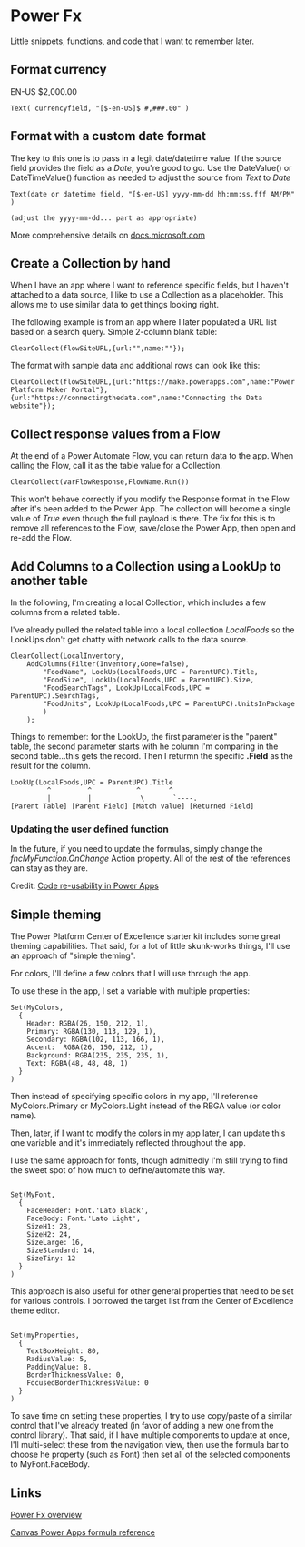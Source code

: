 # Power Fx

Little snippets, functions, and code that I want to remember later.

## Format currency

EN-US $2,000.00

```
Text( currencyfield, "[$-en-US]$ #,###.00" )
```

## Format with a custom date format

The key to this one is to pass in a legit date/datetime value. If the source field provides the field as a *Date*, you're good to go. Use the DateValue() or DateTimeValue() function as needed to adjust the source from *Text* to *Date*

```
Text(date or datetime field, "[$-en-US] yyyy-mm-dd hh:mm:ss.fff AM/PM" )

(adjust the yyyy-mm-dd... part as appropriate)
```

More comprehensive details on [docs.microsoft.com](https://docs.microsoft.com/en-us/powerapps/maker/canvas-apps/show-text-dates-times)

## Create a Collection by hand

When I have an app where I want to reference specific fields, but I haven't attached to a data source, I like to use a Collection as a placeholder. This allows me to use similar data to get things looking right. 

The following example is from an app where I later populated a URL list based on a search query. Simple 2-column blank table:

```
ClearCollect(flowSiteURL,{url:"",name:""});
```

The format with sample data and additional rows can look like this:

```
ClearCollect(flowSiteURL,{url:"https://make.powerapps.com",name:"Power Platform Maker Portal"},{url:"https://connectingthedata.com",name:"Connecting the Data website"});
```

## Collect response values from a Flow

At the end of a Power Automate Flow, you can return data to the app. When calling the Flow, call it as the table value for a Collection.

```
ClearCollect(varFlowResponse,FlowName.Run())
```

This won't behave correctly if you modify the Response format in the Flow after it's been added to the Power App. The collection will become a single value of *True* even though the full payload is there. The fix for this is to remove all references to the Flow, save/close the Power App, then open and re-add the Flow.

## Add Columns to a Collection using a LookUp to another table

In the following, I'm creating a local Collection, which includes a few columns from a related table.

I've already pulled the related table into a local collection *LocalFoods* so the LookUps don't get chatty with network calls to the data source.

```
ClearCollect(LocalInventory,
    AddColumns(Filter(Inventory,Gone=false),
        "FoodName", LookUp(LocalFoods,UPC = ParentUPC).Title,
        "FoodSize", LookUp(LocalFoods,UPC = ParentUPC).Size,
        "FoodSearchTags", LookUp(LocalFoods,UPC = ParentUPC).SearchTags,
        "FoodUnits", LookUp(LocalFoods,UPC = ParentUPC).UnitsInPackage
        )
    );
```

Things to remember: for the LookUp, the first parameter is the "parent" table, the second parameter starts with he column I'm comparing in the second table...this gets the record. Then I returmn the specific **.Field** as the result for the column.

```
LookUp(LocalFoods,UPC = ParentUPC).Title
         ^         ^           ^       ^
         |         |            \       `----.
[Parent Table] [Parent Field] [Match value] [Returned Field] 
```

### Updating the user defined function

In the future, if you need to update the formulas, simply change the *fncMyFunction.OnChange* Action property. All of the rest of the references can stay as they are.

Credit: [Code re-usability in Power Apps](https://powerusers.microsoft.com/t5/News-Announcements/Code-re-usability-in-PowerApps-using-User-Defined-functions/ba-p/672998#)

## Simple theming

The Power Platform Center of Excellence starter kit includes some great theming capabilities. That said, for a lot of little skunk-works things, I'll use an approach of "simple theming".

For colors, I'll define a few colors that I will use through the app.

To use these in the app, I set a variable with multiple properties:

```
Set(MyColors,
  {
    Header: RGBA(26, 150, 212, 1),
    Primary: RGBA(130, 113, 129, 1),
    Secondary: RGBA(102, 113, 166, 1),
    Accent:  RGBA(26, 150, 212, 1),
    Background: RGBA(235, 235, 235, 1),
    Text: RGBA(48, 48, 48, 1)
  }
)
```

Then instead of specifying specific colors in my app, I'll reference MyColors.Primary or MyColors.Light instead of the RBGA value (or color name). 

Then, later, if I want to modify the colors in my app later, I can update this one variable and it's immediately reflected throughout the app.

I use the same approach for fonts, though admittedly I'm still trying to find the sweet spot of how much to define/automate this way.

```

Set(MyFont,
  {
    FaceHeader: Font.'Lato Black',
    FaceBody: Font.'Lato Light',
    SizeH1: 28,
    SizeH2: 24,
    SizeLarge: 16,
    SizeStandard: 14,
    SizeTiny: 12
  }
)

```

This approach is also useful for other general properties that need to be set for various controls. I borrowed the target list from the Center of Excellence theme editor.

```

Set(myProperties,
  {
    TextBoxHeight: 80,
    RadiusValue: 5,
    PaddingValue: 8,
    BorderThicknessValue: 0,
    FocusedBorderThicknessValue: 0
  }
)

```

To save time on setting these properties, I try to use copy/paste of a similar control that I've already treated (in favor of adding a new one from the control library). That said, if I have multiple components to update at once, I'll multi-select these from the navigation view, then use the formula bar to choose he property (such as Font) then set all of the selected components to MyFont.FaceBody.

## Links

[Power Fx overview](https://docs.microsoft.com/en-us/power-platform/power-fx/overview)

[Canvas Power Apps formula reference](https://docs.microsoft.com/en-us/powerapps/maker/canvas-apps/formula-reference)
